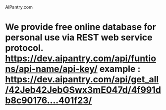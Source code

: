 AIPantry.com

We provide free online database for personal use via REST web service protocol.
https://dev.aipantry.com/api/funtions/api-name/api-key/
example :
https://dev.aipantry.com/api/get_all/42Jeb42JebGSwx3mE047d/4f991db8c90176....401f23/
========
